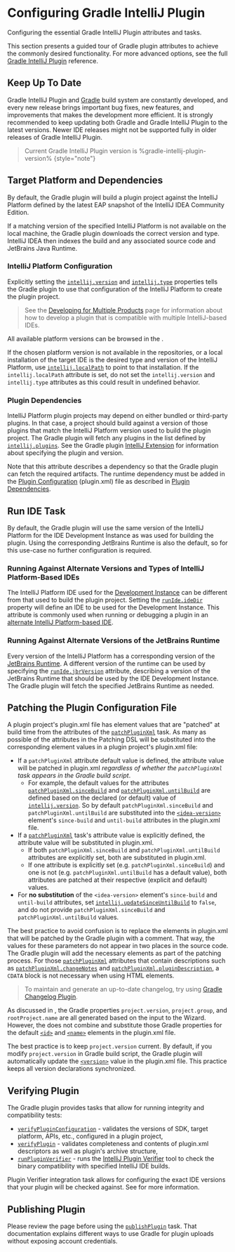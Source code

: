 # Configuring Gradle IntelliJ Plugin

<!-- Copyright 2000-2023 JetBrains s.r.o. and contributors. Use of this source code is governed by the Apache 2.0 license. -->

<link-summary>Configuring the essential Gradle IntelliJ Plugin attributes and tasks.</link-summary>

This section presents a guided tour of Gradle plugin attributes to achieve the commonly desired functionality.
For more advanced options, see the full [Gradle IntelliJ Plugin](tools_gradle_intellij_plugin.md) reference.

## Keep Up To Date

Gradle IntelliJ Plugin and [Gradle](https://gradle.org/install/) build system are constantly developed, and every new release brings important bug fixes, new features, and improvements that makes the development more efficient.
It is strongly recommended to keep updating both Gradle and Gradle IntelliJ Plugin to the latest versions.
Newer IDE releases might not be supported fully in older releases of Gradle IntelliJ Plugin.

> Current Gradle IntelliJ Plugin version is %gradle-intellij-plugin-version%
{style="note"}

## Target Platform and Dependencies

By default, the Gradle plugin will build a plugin project against the IntelliJ Platform defined by the latest EAP snapshot of the IntelliJ IDEA Community Edition.

If a matching version of the specified IntelliJ Platform is not available on the local machine, the Gradle plugin downloads the correct version and type.
IntelliJ IDEA then indexes the build and any associated source code and JetBrains Java Runtime.

### IntelliJ Platform Configuration

Explicitly setting the [`intellij.version`](tools_gradle_intellij_plugin.md#intellij-extension-version) and [`intellij.type`](tools_gradle_intellij_plugin.md#intellij-extension-type) properties tells the Gradle plugin to use that configuration of the IntelliJ Platform to create the plugin project.

> See the [Developing for Multiple Products](dev_alternate_products.md) page for information about how to develop a plugin that is compatible with multiple IntelliJ-based IDEs.
>

All available platform versions can be browsed in the [](intellij_artifacts.md).

If the chosen platform version is not available in the repositories, or a local installation of the target IDE is the desired type and version of the IntelliJ Platform, use [`intellij.localPath`](tools_gradle_intellij_plugin.md#intellij-extension-localpath) to point to that installation.
If the `intellij.localPath` attribute is set, do not set the `intellij.version` and `intellij.type` attributes as this could result in undefined behavior.

### Plugin Dependencies

IntelliJ Platform plugin projects may depend on either bundled or third-party plugins.
In that case, a project should build against a version of those plugins that match the IntelliJ Platform version used to build the plugin project.
The Gradle plugin will fetch any plugins in the list defined by [`intellij.plugins`](tools_gradle_intellij_plugin.md#intellij-extension-plugins).
See the Gradle plugin [IntelliJ Extension](tools_gradle_intellij_plugin.md#configuration-intellij-extension) for information about specifying the plugin and version.

Note that this attribute describes a dependency so that the Gradle plugin can fetch the required artifacts.
The runtime dependency must be added in the [Plugin Configuration](plugin_configuration_file.md) (<path>plugin.xml</path>) file as described in [Plugin Dependencies](plugin_dependencies.md#3-dependency-declaration-in-pluginxml).

## Run IDE Task

By default, the Gradle plugin will use the same version of the IntelliJ Platform for the IDE Development Instance as was used for building the plugin.
Using the corresponding JetBrains Runtime is also the default, so for this use-case no further configuration is required.

### Running Against Alternate Versions and Types of IntelliJ Platform-Based IDEs

The IntelliJ Platform IDE used for the [Development Instance](ide_development_instance.md) can be different from that used to build the plugin project.
Setting the [`runIde.ideDir`](tools_gradle_intellij_plugin.md#tasks-runide-idedir) property will define an IDE to be used for the Development Instance.
This attribute is commonly used when running or debugging a plugin in an [alternate IntelliJ Platform-based IDE](intellij_platform.md#ides-based-on-the-intellij-platform).

### Running Against Alternate Versions of the JetBrains Runtime

Every version of the IntelliJ Platform has a corresponding version of the [JetBrains Runtime](ide_development_instance.md#using-a-jetbrains-runtime-for-the-development-instance).
A different version of the runtime can be used by specifying the [`runIde.jbrVersion`](tools_gradle_intellij_plugin.md#tasks-runide-jbrversion) attribute, describing a version of the JetBrains Runtime that should be used by the IDE Development Instance.
The Gradle plugin will fetch the specified JetBrains Runtime as needed.

## Patching the Plugin Configuration File

A plugin project's <path>plugin.xml</path> file has element values that are "patched" at build time from the attributes of the [`patchPluginXml`](tools_gradle_intellij_plugin.md#tasks-patchpluginxml) task.
As many as possible of the attributes in the Patching DSL will be substituted into the corresponding element values in a plugin project's <path>plugin.xml</path> file:
* If a `patchPluginXml` attribute default value is defined, the attribute value will be patched in <path>plugin.xml</path> _regardless of whether the `patchPluginXml` task appears in the Gradle build script_.
  * For example, the default values for the attributes [`patchPluginXml.sinceBuild`](tools_gradle_intellij_plugin.md#tasks-patchpluginxml-sincebuild) and [`patchPluginXml.untilBuild`](tools_gradle_intellij_plugin.md#tasks-patchpluginxml-untilbuild) are defined based on the declared (or default) value of [`intellij.version`](tools_gradle_intellij_plugin.md#intellij-extension-version).
    So by default `patchPluginXml.sinceBuild` and `patchPluginXml.untilBuild` are substituted into the [`<idea-version>`](plugin_configuration_file.md#idea-plugin__idea-version) element's `since-build` and `until-build` attributes in the <path>plugin.xml</path> file.
* If a [`patchPluginXml`](tools_gradle_intellij_plugin.md#tasks-patchpluginxml) task's attribute value is explicitly defined, the attribute value will be substituted in <path>plugin.xml</path>.
  * If both `patchPluginXml.sinceBuild` and `patchPluginXml.untilBuild` attributes are explicitly set, both are substituted in <path>plugin.xml</path>.
  * If one attribute is explicitly set (e.g. `patchPluginXml.sinceBuild`) and one is not (e.g. `patchPluginXml.untilBuild` has a default value), both attributes are patched at their respective (explicit and default) values.
* For **no substitution** of the `<idea-version>` element's `since-build` and `until-build` attributes, set [`intellij.updateSinceUntilBuild`](tools_gradle_intellij_plugin.md#intellij-extension-updatesinceuntilbuild) to `false`, and do not provide `patchPluginXml.sinceBuild` and `patchPluginXml.untilBuild` values.

The best practice to avoid confusion is to replace the elements in <path>plugin.xml</path> that will be patched by the Gradle plugin with a comment.
That way, the values for these parameters do not appear in two places in the source code.
The Gradle plugin will add the necessary elements as part of the patching process.
For those [`patchPluginXml`](tools_gradle_intellij_plugin.md#tasks-patchpluginxml) attributes that contain descriptions such as [`patchPluginXml.changeNotes`](tools_gradle_intellij_plugin.md#tasks-patchpluginxml-changenotes) and [`patchPluginXml.pluginDescription`](tools_gradle_intellij_plugin.md#tasks-patchpluginxml-plugindescription), a `CDATA` block is not necessary when using HTML elements.

> To maintain and generate an up-to-date changelog, try using [Gradle Changelog Plugin](https://github.com/JetBrains/gradle-changelog-plugin).
>

As discussed in [](creating_plugin_project.md#components-of-a-wizard-generated-gradle-intellij-platform-plugin), the Gradle properties `project.version`, `project.group`, and `rootProject.name` are all generated based on the input to the Wizard.
However, the [](tools_gradle_intellij_plugin.md) does not combine and substitute those Gradle properties for the default [`<id>`](plugin_configuration_file.md#idea-plugin__id) and [`<name>`](plugin_configuration_file.md#idea-plugin__name) elements in the <path>plugin.xml</path> file.

The best practice is to keep `project.version` current.
By default, if you modify `project.version` in Gradle build script, the Gradle plugin will automatically update the [`<version>`](plugin_configuration_file.md#idea-plugin__version) value in the <path>plugin.xml</path> file.
This practice keeps all version declarations synchronized.

## Verifying Plugin

The Gradle plugin provides tasks that allow for running integrity and compatibility tests:
* [`verifyPluginConfiguration`](tools_gradle_intellij_plugin.md#tasks-verifypluginconfiguration) - validates the versions of SDK, target platform, APIs, etc., configured in a plugin project,
* [`verifyPlugin`](tools_gradle_intellij_plugin.md#tasks-verifyplugin) - validates completeness and contents of <path>plugin.xml</path> descriptors as well as plugin's archive structure,
* [`runPluginVerifier`](tools_gradle_intellij_plugin.md#tasks-runpluginverifier) - runs the [IntelliJ Plugin Verifier](https://github.com/JetBrains/intellij-plugin-verifier) tool to check the binary compatibility with specified IntelliJ IDE builds.

Plugin Verifier integration task allows for configuring the exact IDE versions that your plugin will be checked against.
See [](verifying_plugin_compatibility.md#plugin-verifier) for more information.

## Publishing Plugin

Please review the [](publishing_plugin.md) page before using the [`publishPlugin`](tools_gradle_intellij_plugin.md#tasks-publishplugin) task.
That documentation explains different ways to use Gradle for plugin uploads without exposing account credentials.
